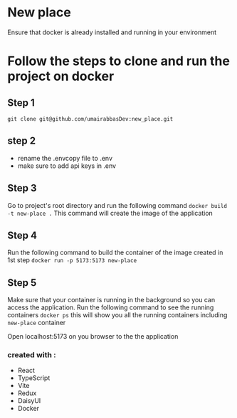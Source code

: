 # New place
Ensure that docker is already installed and running in your environment
# Follow the steps to clone and run the project on docker 

## Step 1
```git clone git@github.com/umairabbasDev:new_place.git```

## step 2 
- rename the .envcopy file to .env
- make sure to add api keys in .env

## Step 3
Go to project's  root directory and run the following command 
```docker build -t new-place .```
This command will create the image of the application

## Step 4
Run the following command to build the container of the image created in 1st step
```docker run -p 5173:5173 new-place```
## Step 5
Make sure that your container is running in the background so you can access the application. Run the following command to see the running containers
```docker ps```
this will show you all the running containers including `new-place` container

Open localhost:5173 on you browser to the the application 


### created with :
- React
- TypeScript
- Vite
- Redux
- DaisyUI
- Docker
